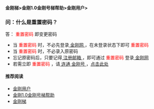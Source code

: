 #### 金刚梯>金刚1.0金刚号梯帮助>金刚用户>
### 问：什么是重置密码？

答：<font color="Red"> 重置密码 </font>即变更密码
- 当<font color="Red"> 重置密码 </font>时，不必先登录[ 金刚网 ](https://a2zitpro.github.io/web/kksitecn)，在未登录状态下即可<font color="Red"> 重置密码 </font>
- 当<font color="Red"> 重置密码 </font>时，不必录入原密码
- 忘记原密码后，只要记得[ 注册邮箱 ](https://a2zitpro.github.io/web/注册邮箱)，即可通过<font color="Red"> 重置密码 </font>登录[ 金刚网 ](https://a2zitpro.github.io/web/kksitecn)
- 若需立即<font color="Red"> 重置密码 </font>，请[ 连通 ](https://a2zitpro.github.io/web/usageofkkid)[ 金刚号 ](https://a2zitpro.github.io/web/kkid)，[点击此处](https://www.atozitpro.net/zh/password-reset/)

#### 推荐阅读

- [金刚用户](https://a2zitpro.github.io/web/list_kkuser)
- [金刚1.0金刚号梯帮助](https://a2zitpro.github.io/web/list_helpkkvpn1.0)
- [金刚梯](https://a2zitpro.github.io/web/dlb)
